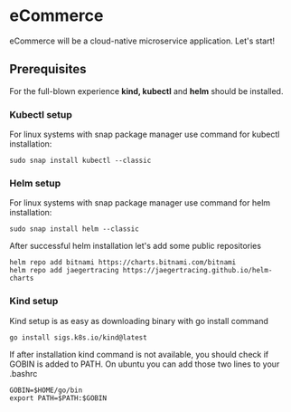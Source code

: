 # eCommerce

eCommerce will be a cloud-native microservice application. Let's start!

## Prerequisites

For the full-blown experience <b>kind, kubectl</b> and <b>helm</b> should be installed.

### Kubectl setup
For linux systems with snap package manager use command for kubectl installation:
```shell
sudo snap install kubectl --classic
```

### Helm setup
For linux systems with snap package manager use command for helm installation:
```shell
sudo snap install helm --classic
```
After successful helm installation let's add some public repositories
```shell
helm repo add bitnami https://charts.bitnami.com/bitnami
helm repo add jaegertracing https://jaegertracing.github.io/helm-charts
```

### Kind setup
Kind setup is as easy as downloading binary with go install command
```shell
go install sigs.k8s.io/kind@latest
```
If after installation kind command is not available, you should check if GOBIN is 
added to PATH. On ubuntu you can add those two lines to your .bashrc
```
GOBIN=$HOME/go/bin
export PATH=$PATH:$GOBIN
```